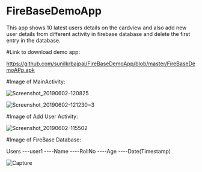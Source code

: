 # FireBaseDemoApp
This app shows 10 latest users details on the cardview and also add new user details from different activity in firebase database and delete the first entry in the database.

#Link to download demo app:

https://github.com/sunilkrbajpai/FireBaseDemoApp/blob/master/FireBaseDemoAPp.apk

#Image of MainActivity:

![Screenshot_20190602-120825](https://user-images.githubusercontent.com/25504941/58758130-5d341a00-8534-11e9-9a31-e18e28482211.png)

![Screenshot_20190602-121230~3](https://user-images.githubusercontent.com/25504941/58758131-5dccb080-8534-11e9-931a-45bc9ddb1fa7.png)


#Image of Add User Activity:

![Screenshot_20190602-115502](https://user-images.githubusercontent.com/25504941/58758129-5d341a00-8534-11e9-8f5f-d61e29f024be.png)

#Image of FireBase Database:

Users
 ---user1
   ----Name
   ----RollNo
   ----Age
   ----Date(Timestamp)
   
   ![Capture](https://user-images.githubusercontent.com/25504941/58758095-ff073700-8533-11e9-91af-c50dd772b794.PNG)

